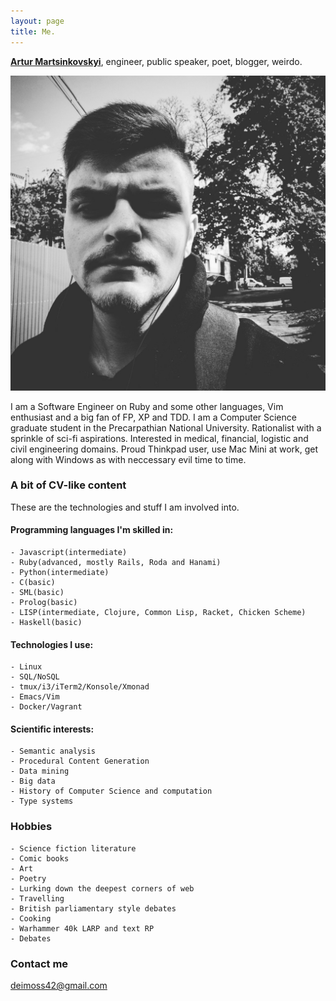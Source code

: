 ```yaml
---
layout: page
title: Me.
---
```



<a href="https://github.com/artur-martsinkovskyi"><b>Artur Martsinkovskyi</b></a>, engineer, public speaker, poet, blogger, weirdo.

![Artur](/assets/images/artur.jpg)

I am a Software Engineer on Ruby and some other languages, Vim enthusiast and a big fan of FP, XP and TDD. I am a Computer Science graduate student in the Precarpathian National University. Rationalist with a sprinkle of sci-fi aspirations. Interested in medical, financial, logistic and civil engineering domains. Proud Thinkpad user, use Mac Mini at work, get along with Windows as with neccessary evil time to time.

### A bit of CV-like content

These are the technologies and stuff I am involved into.

#### Programming languages I'm skilled in:
    - Javascript(intermediate)
    - Ruby(advanced, mostly Rails, Roda and Hanami)
    - Python(intermediate)
    - C(basic)
    - SML(basic)
    - Prolog(basic)
    - LISP(intermediate, Clojure, Common Lisp, Racket, Chicken Scheme)
    - Haskell(basic)

#### Technologies I use:
    - Linux
    - SQL/NoSQL
    - tmux/i3/iTerm2/Konsole/Xmonad
    - Emacs/Vim
    - Docker/Vagrant

#### Scientific interests:
    - Semantic analysis
    - Procedural Content Generation
    - Data mining
    - Big data
    - History of Computer Science and computation
    - Type systems

### Hobbies
    - Science fiction literature
    - Comic books
    - Art
    - Poetry
    - Lurking down the deepest corners of web
    - Travelling
    - British parliamentary style debates
    - Cooking
    - Warhammer 40k LARP and text RP
    - Debates

### Contact me

[deimoss42@gmail.com](mailto:deimoss42@gmail.com)
